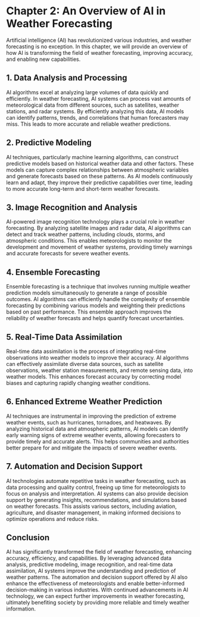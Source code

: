 Chapter 2: An Overview of AI in Weather Forecasting
===================================================

Artificial intelligence (AI) has revolutionized various industries, and weather forecasting is no exception. In this chapter, we will provide an overview of how AI is transforming the field of weather forecasting, improving accuracy, and enabling new capabilities.

**1. Data Analysis and Processing**
-----------------------------------

AI algorithms excel at analyzing large volumes of data quickly and efficiently. In weather forecasting, AI systems can process vast amounts of meteorological data from different sources, such as satellites, weather stations, and radar systems. By efficiently analyzing this data, AI models can identify patterns, trends, and correlations that human forecasters may miss. This leads to more accurate and reliable weather predictions.

**2. Predictive Modeling**
--------------------------

AI techniques, particularly machine learning algorithms, can construct predictive models based on historical weather data and other factors. These models can capture complex relationships between atmospheric variables and generate forecasts based on these patterns. As AI models continuously learn and adapt, they improve their predictive capabilities over time, leading to more accurate long-term and short-term weather forecasts.

**3. Image Recognition and Analysis**
-------------------------------------

AI-powered image recognition technology plays a crucial role in weather forecasting. By analyzing satellite images and radar data, AI algorithms can detect and track weather patterns, including clouds, storms, and atmospheric conditions. This enables meteorologists to monitor the development and movement of weather systems, providing timely warnings and accurate forecasts for severe weather events.

**4. Ensemble Forecasting**
---------------------------

Ensemble forecasting is a technique that involves running multiple weather prediction models simultaneously to generate a range of possible outcomes. AI algorithms can efficiently handle the complexity of ensemble forecasting by combining various models and weighting their predictions based on past performance. This ensemble approach improves the reliability of weather forecasts and helps quantify forecast uncertainties.

**5. Real-Time Data Assimilation**
----------------------------------

Real-time data assimilation is the process of integrating real-time observations into weather models to improve their accuracy. AI algorithms can effectively assimilate diverse data sources, such as satellite observations, weather station measurements, and remote sensing data, into weather models. This enhances forecast accuracy by correcting model biases and capturing rapidly changing weather conditions.

**6. Enhanced Extreme Weather Prediction**
------------------------------------------

AI techniques are instrumental in improving the prediction of extreme weather events, such as hurricanes, tornadoes, and heatwaves. By analyzing historical data and atmospheric patterns, AI models can identify early warning signs of extreme weather events, allowing forecasters to provide timely and accurate alerts. This helps communities and authorities better prepare for and mitigate the impacts of severe weather events.

**7. Automation and Decision Support**
--------------------------------------

AI technologies automate repetitive tasks in weather forecasting, such as data processing and quality control, freeing up time for meteorologists to focus on analysis and interpretation. AI systems can also provide decision support by generating insights, recommendations, and simulations based on weather forecasts. This assists various sectors, including aviation, agriculture, and disaster management, in making informed decisions to optimize operations and reduce risks.

**Conclusion**
--------------

AI has significantly transformed the field of weather forecasting, enhancing accuracy, efficiency, and capabilities. By leveraging advanced data analysis, predictive modeling, image recognition, and real-time data assimilation, AI systems improve the understanding and prediction of weather patterns. The automation and decision support offered by AI also enhance the effectiveness of meteorologists and enable better-informed decision-making in various industries. With continued advancements in AI technology, we can expect further improvements in weather forecasting, ultimately benefiting society by providing more reliable and timely weather information.
